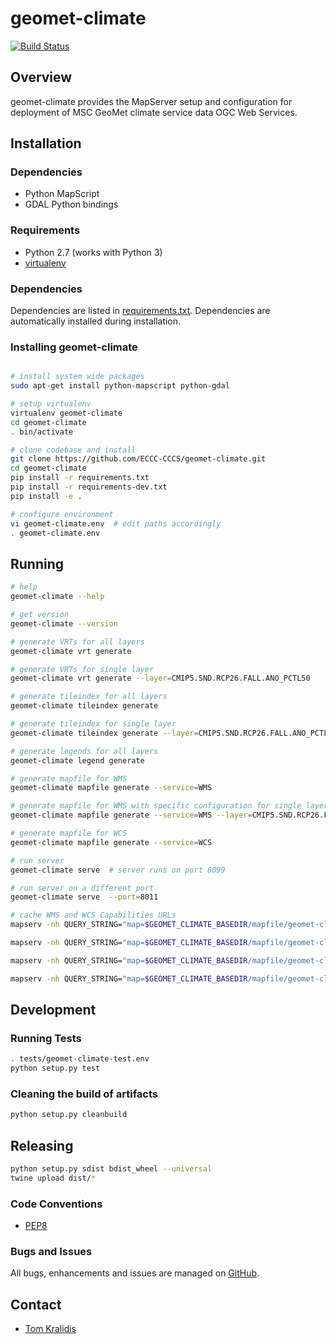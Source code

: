# geomet-climate

[![Build Status](https://travis-ci.org/ECCC-CCCS/geomet-climate.png)](https://travis-ci.org/ECCC-CCCS/geomet-climate)

## Overview

geomet-climate provides the MapServer setup and configuration for deployment
of MSC GeoMet climate service data OGC Web Services.

## Installation

### Dependencies

- Python MapScript
- GDAL Python bindings

### Requirements
- Python 2.7 (works with Python 3)
- [virtualenv](https://virtualenv.pypa.io/)

### Dependencies
Dependencies are listed in [requirements.txt](requirements.txt). Dependencies
are automatically installed during installation.

### Installing geomet-climate
```bash

# install system wide packages
sudo apt-get install python-mapscript python-gdal

# setup virtualenv
virtualenv geomet-climate
cd geomet-climate
. bin/activate

# clone codebase and install
git clone https://github.com/ECCC-CCCS/geomet-climate.git
cd geomet-climate
pip install -r requirements.txt
pip install -r requirements-dev.txt
pip install -e .

# configure environment
vi geomet-climate.env  # edit paths accordingly
. geomet-climate.env
```

## Running

```bash
# help
geomet-climate --help

# get version
geomet-climate --version

# generate VRTs for all layers
geomet-climate vrt generate

# generate VRTs for single layer
geomet-climate vrt generate --layer=CMIP5.SND.RCP26.FALL.ANO_PCTL50

# generate tileindex for all layers
geomet-climate tileindex generate

# generate tileindex for single layer
geomet-climate tileindex generate --layer=CMIP5.SND.RCP26.FALL.ANO_PCTL50

# generate legends for all layers
geomet-climate legend generate

# generate mapfile for WMS
geomet-climate mapfile generate --service=WMS

# generate mapfile for WMS with specific configuration for single layer
geomet-climate mapfile generate --service=WMS --layer=CMIP5.SND.RCP26.FALL.ANO_PCTL50

# generate mapfile for WCS
geomet-climate mapfile generate --service=WCS

# run server
geomet-climate serve  # server runs on port 8099

# run server on a different port
geomet-climate serve  --port=8011

# cache WMS and WCS Capabilities URLs
mapserv -nh QUERY_STRING="map=$GEOMET_CLIMATE_BASEDIR/mapfile/geomet-climate-WMS-en.map&service=WMS&version=1.3.0&request=GetCapabilities" > $GEOMET_CLIMATE_BASEDIR/geomet-climate-WMS-1.3.0-capabilities-en.xml && mv -f $GEOMET_CLIMATE_BASEDIR/geomet-climate-WMS-1.3.0-capabilities-en.xml $GEOMET_CLIMATE_BASEDIR/mapfile

mapserv -nh QUERY_STRING="map=$GEOMET_CLIMATE_BASEDIR/mapfile/geomet-climate-WMS-fr.map&lang=fr&service=WMS&version=1.3.0&request=GetCapabilities" > $GEOMET_CLIMATE_BASEDIR/geomet-climate-WMS-1.3.0-capabilities-fr.xml && mv -f $GEOMET_CLIMATE_BASEDIR/geomet-climate-WMS-1.3.0-capabilities-fr.xml $GEOMET_CLIMATE_BASEDIR/mapfile

mapserv -nh QUERY_STRING="map=$GEOMET_CLIMATE_BASEDIR/mapfile/geomet-climate-WCS-en.map&service=WCS&version=2.1.0&request=GetCapabilities" > $GEOMET_CLIMATE_BASEDIR/geomet-climate-WCS-2.0.1-capabilities-en.xml && mv -f $GEOMET_CLIMATE_BASEDIR/geomet-climate-WCS-2.0.1-capabilities-en.xml $GEOMET_CLIMATE_BASEDIR/mapfile

mapserv -nh QUERY_STRING="map=$GEOMET_CLIMATE_BASEDIR/mapfile/geomet-climate-WCS-fr.map&lang=fr&service=WCS&version=2.1.0&request=GetCapabilities" > $GEOMET_CLIMATE_BASEDIR/geomet-climate-WCS-2.0.1-capabilities-fr.xml && mv -f $GEOMET_CLIMATE_BASEDIR/geomet-climate-WCS-2.0.1-capabilities-fr.xml $GEOMET_CLIMATE_BASEDIR/mapfile
```

## Development

### Running Tests

```bash
. tests/geomet-climate-test.env
python setup.py test
```

### Cleaning the build of artifacts
```bash
python setup.py cleanbuild
```

## Releasing

```bash
python setup.py sdist bdist_wheel --universal
twine upload dist/*
```

### Code Conventions

* [PEP8](https://www.python.org/dev/peps/pep-0008)

### Bugs and Issues

All bugs, enhancements and issues are managed on [GitHub](https://github.com/ECCC-CCCS/geomet-climate).

## Contact

* [Tom Kralidis](https://github.com/tomkralidis)
